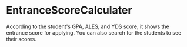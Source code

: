 # EntranceScoreCalculater
According to the student's GPA, ALES, and YDS score, it shows the entrance score for applying. You can also search for the students to see their scores.

